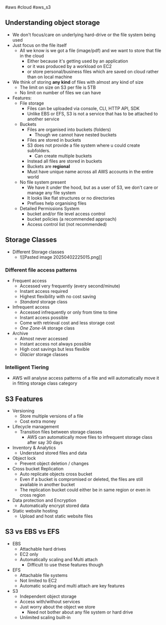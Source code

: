 #aws #cloud #aws_s3 
## Understanding object storage
- We don't focus/care on underlying hard-drive or the file system being used
- Just focus on the file itself
	- All we know is we got a file (image/pdf) and we want to store that file in the cloud
		- Either because it's getting used by an application
		- or it was produced by a workload on EC2
		- or store personal/business files which are saved on cloud rather than on local machine
- We think of storing **any kind** of files with almost any kind of size
	- The limit on size on S3 per file is 5TB
	- No limit on number of files we can have
- Features:
	- File storage
		- Files can be uploaded via console, CLI, HTTP API, SDK
		- Unlike EBS or EFS, S3 is not a service that has to be attached to another service
	- Buckets
		- Files are organised into buckets (folders)
			- Though we cannot have nested buckets
		- Files are stored in buckets
		- S3 does not provide a file system where u could create subfolders.
			- Can create multiple buckets
		- Instead all files are stored in buckets
		- Buckets are **regional**
		- Must have unique name across all AWS accounts in the entire world
	- No file system present
		- We have it under the hood, but as a user of S3, we don't care or manage any file system
		- It looks like flat structures or no directories
		- Prefixes help organising files
	- Detailed Permissions System
		- bucket and/or file level access control
		- bucket policies (a recommended approach)
		- Access control list (not recommended) 


## Storage Classes
- Different Storage classes 
	- ![[Pasted image 20250402225015.png]]
### Different file access patterns
- Frequent access
	- Accessed very frequently (every second/minute)
	- Instant access required
	- Highest flexibility with no cost saving
	- *Standard* storage class
- Infrequent access
	- Accessed infrequently or only from time to time
	- Instant access possible
	- Come with retrieval cost and less storage cost
	- *One Zone-IA* storage class
- Archive
	- Almost never accessed
	- Instant access not always possible
	- High cost savings but less flexible
	- *Glacier* storage classes 

### Intelligent Tiering
- AWS will analyse access patterns of a file and will automatically move it in fitting storage class category
## S3 Features
- Versioning
	- Store multiple versions of a file
	- Cost extra money
- Lifecycle management
	- Transition files between storage classes
		- AWS can automatically move files to infrequent storage class after say 30 days
- Inventory & Analytics
	- Understand stored files and data
- Object lock
	- Prevent object deletion / changes
- Cross bucket Replication
	- Auto replicate objects cross bucket
	- Even if a bucket is compromised or deleted, the files are still available in another bucket
	- The replication bucket could either be in same region or even in cross region
- Data protection and Encryption
	- Automatically encrypt stored data
- Static website hosting
	- Upload and host static website files 

## S3 vs EBS vs EFS
- EBS
	- Attachable hard drives
	- EC2 only
	- Automatically scaling and Multi attach
		- Difficult to use these features though
- EFS
	- Attachable file systems
	- Not limited to EC2
	- Automatic scaling and multi attach are key features
- S3
	- Independent object storage
	- Access with/without services
	- Just worry about the object we store
		- Need not bother about any file system or hard drive
	- Unlimited scaling built-in